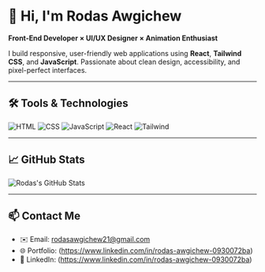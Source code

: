 # 👋 Hi, I'm Rodas Awgichew

**Front-End Developer × UI/UX Designer × Animation Enthusiast**

I build responsive, user-friendly web applications using **React**, **Tailwind CSS**, and **JavaScript**. Passionate about clean design, accessibility, and pixel-perfect interfaces.

---

## 🛠️ Tools & Technologies

![HTML](https://img.shields.io/badge/-HTML5-E34F26?style=flat&logo=html5)
![CSS](https://img.shields.io/badge/-CSS3-1572B6?style=flat&logo=css3)
![JavaScript](https://img.shields.io/badge/-JavaScript-F7DF1E?style=flat&logo=javascript)
![React](https://img.shields.io/badge/-React-61DAFB?style=flat&logo=react)
![Tailwind](https://img.shields.io/badge/-TailwindCSS-38B2AC?style=flat&logo=tailwind-css)

---

## 📈 GitHub Stats

![Rodas's GitHub Stats](https://github-readme-stats.vercel.app/api?username=rodasawgichew&show_icons=true&theme=radical)

---

## 📫 Contact Me

- ✉️ Email: rodasawgichew21@gmail.com
- 🌐 Portfolio: (https://www.linkedin.com/in/rodas-awgichew-0930072ba)
- 💼 LinkedIn: (https://www.linkedin.com/in/rodas-awgichew-0930072ba)
